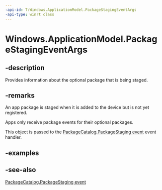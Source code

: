 ```yaml
---
-api-id: T:Windows.ApplicationModel.PackageStagingEventArgs
-api-type: winrt class
---
```


<!-- Class syntax.
public class PackageStagingEventArgs : Windows.ApplicationModel.IPackageStagingEventArgs
-->

# Windows.ApplicationModel.PackageStagingEventArgs

## -description
Provides information about the optional package that is being staged.

## -remarks
An app package is staged when it is added to the device but is not yet registered.

Apps only receive package events for their optional packages.

This object is passed to the [PackageCatalog.PackageStaging event](packagecatalog_packagestaging.md) event handler.

## -examples

## -see-also
[PackageCatalog.PackageStaging event](packagecatalog_packagestaging.md)